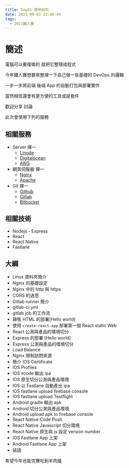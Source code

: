```yaml
---
title: Day01-使用技術
date: 2021-09-03 22:48:49
tags:
  - 2021鐵人賽
---
```


# 簡述

電腦可以重複做的 就把它整理成程式

今年鐵人賽想要來整理一下自己做一些基礎的 DevOps 的邏輯

一步一步將前端 後端 App 的自動打包與部署實作

當然相信還會有更方便的工具或是套件

歡迎分享 討論

此次會使用下列的服務

## 相關服務

* Server 擇一
  - [Linode](https://www.linode.com/)
  - [Digitalocean](https://www.digitalocean.com/)
  - [AWS](https://aws.amazon.com/)
* 網頁伺服器 擇一
  - [Nginx](https://www.nginx.com/)
  - [Apache](https://www.apache.org/)
* Git 擇一
  - [Github](https://github.com/)
  - [Gitlab](https://gitlab.com/)
  - [Bitbucket](https://bitbucket.org/)

## 相關技術

* Nodejs - Express
* React
* React Native
* Fastlane

## 大綱

* Linux 資料夾簡介
* Nginx 的基礎設定
* Nginx 中的 http 與 https
* CORS 的迷思
* Gitlab runner 簡介
* gitlab-ci.yml
* gitlab job 的工作流
* 靜態 HTML 的部署[Hello world]
* 使用 `create-react-app` 部署第一個 React static Web
* React 公測與產品的環境切分
* Express 的部署 [Hello world]
* Express 公測與產品的環境切分
* Load Balance
* Nginx 限制訪問來源
* 簡介 IOS Certificate
* IOS Profiles
* IOS xcode 輸出 ipa
* IOS 原生切分公測與產品環境
* IOS 以 Fastlane 自動產出 ipa
* IOS fastlane upload firebase console
* IOS fastlane upload Testflight
* Android gradle 輸出 apk
* Android 切分公測與產品環境
* Android upload apk to firebase console
* React Native Code Push
* React Native Javascript 切分環境
* React Native 原生與 js 設定 version number
* IOS Fastlane App 上架
* Android Fastlane App 上架
* 結語

希望今年也能完賽吃到羊肉爐
